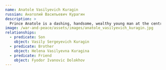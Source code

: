 ```yaml
---
name: Anatole Vasilyevich Kuragin
russian: Анатолий Васильевич Курагин
description: >
  Prince Anatole is a dashing, handsome, wealthy young man at the centre of a set of drinkers and womanisers with a very bad reputation. His father’s influence has always kept him out of trouble, but Prince Vassily is now determined that his son should find a young heiress to marry. It is rumoured that he has had an incestuous affair with his sister, and he tries to elope with Natasha Rostova despite being secretly married to a Polish woman during his time in the army.
image: /war-and-peace/assets/images/anatole_vasilyevich_kuragin.jpg
relationships:
  - predicate: Son
    object: Vasily Sergeyevich Kuragin
  - predicate: Brother
    object: Helena Vasilyevna Kuragina
  - predicate: Friend
    object: Fyodor Ivanovic Dolokhov
---
```

